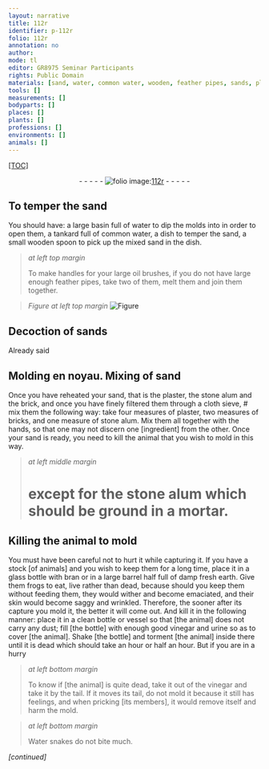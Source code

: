 ```yaml
---
layout: narrative
title: 112r
identifier: p-112r
folio: 112r
annotation: no
author:
mode: tl
editor: GR8975 Seminar Participants
rights: Public Domain
materials: [sand, water, common water, wooden, feather pipes, sands, plaster, stone alum, brick, cloth, bricks, glass, bran, earth, dust, vinegar, urine]
tools: []
measurements: []
bodyparts: []
places: []
plants: []
professions: []
environments: []
animals: []
---
```


<p><a href="{{ site.baseurl }}/diplomatic/">[TOC]</a></p><div class="folio" align="center">- - - - - <a href="http://gallica.bnf.fr/ark:/12148/btv1b10500001g/f229.image" target="_blank"><img src="https://cu-mkp.github.io/2017-workshop-edition/assets/photo-icon.png" alt="folio image: " style="display:inline-block; margin-bottom:-3px;"/>112r</a> - - - - - </div>  
  

## To temper the <span class="m">sand</span>

 
You should have: a large basin full of <span class="m">water</span> to dip the molds into in order to open them, a tankard full of <span class="m">common water</span>, a dish to temper the <span class="m">sand</span>, a small <span class="m">wooden</span> spoon to pick up the mixed <span class="m">sand</span> in the dish.
 
> *at left top margin*
> 
> 
>   To make handles for your large oil brushes, if you do not have large enough <span class="m">feather pipes</span>, take two of them, melt them and join them together.
 
> *Figure*
> *at left top margin*
> <a href="https://drive.google.com/open?id=0B9-oNrvWdlO5MHphUzNsdW9DQ1U" target="_blank"><img src="https://cu-mkp.github.io/GR8975-edition/assets/photo-icon.png" alt="Figure" style="display:inline-block; margin-bottom:-3px;"/></a>
 
 
  

## Decoction of <span class="m">sands</span>

 
Already said
 
 
  

## Molding en noyau. Mixing of <span class="m">sand</span>

 
Once you have reheated your <span class="m">sand</span>, that is the <span class="m">plaster</span>, the <span class="m">stone alum</span> and the <span class="m">brick</span>, and once you have finely filtered them through a <span class="m">cloth</span> sieve, # mix them the following way: take four measures of <span class="m">plaster</span>, two measures of <span class="m">bricks</span>, and one measure of <span class="m">stone alum</span>. Mix them all together with the hands, so that one may not discern one [ingredient] from the other. Once your <span class="m">sand</span> is ready, you need to kill the animal that you wish to mold in this way.
 
> *at left middle margin*
> 
> 
>   # except for the <span class="m">stone alum</span> which should be ground in a mortar.
 
 
  

## Killing the animal to mold

 
You must have been careful not to hurt it while capturing it. If you have a stock [of animals] and you wish to keep them for a long time, place it in a <span class="m">glass</span> bottle with <span class="m">bran</span> or in a large barrel half full of damp fresh <span class="m">earth</span>. Give them frogs to eat, live rather than dead, because should you keep them without feeding them, they would wither and become emaciated, and their skin would become saggy and wrinkled. Therefore, the sooner after its capture you mold it, the better it will come out. And kill it in the following manner: place it in a clean bottle or vessel so that [the animal] does not carry any <span class="m">dust</span>; fill [the bottle] with enough good <span class="m">vinegar</span> and <span class="m">urine</span> so as to cover [the animal]. Shake [the bottle] and torment [the animal] inside there until it is dead which should take an hour or half an hour. But if you are in a hurry
 
> *at left bottom margin*
> 
> 
>   To know if [the animal] is quite dead, take it out of the <span class="m">vinegar</span> and take it by the tail. If it moves its tail, do not mold it because it still has feelings, and when pricking [its members], it would remove itself and harm the mold.
 
> *at left bottom margin*
> 
> 
>   Water snakes do not bite much.
 
*[continued]*
 
